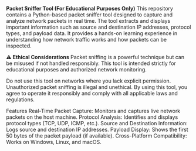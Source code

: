 **Packet Sniffer Tool (For Educational Purposes Only)**
This repository contains a Python-based packet sniffer tool designed to capture and analyze network packets in real time. The tool extracts and displays important information such as source and destination IP addresses, protocol types, and payload data. It provides a hands-on learning experience in understanding how network traffic works and how packets can be inspected.

**⚠️ Ethical Considerations**
Packet sniffing is a powerful technique but can be misused if not handled responsibly. This tool is intended strictly for educational purposes and authorized network monitoring.

Do not use this tool on networks where you lack explicit permission.
Unauthorized packet sniffing is illegal and unethical.
By using this tool, you agree to operate it responsibly and comply with all applicable laws and regulations.

Features
Real-Time Packet Capture:
Monitors and captures live network packets on the host machine.
Protocol Analysis:
Identifies and displays protocol types (TCP, UDP, ICMP, etc.).
Source and Destination Information:
Logs source and destination IP addresses.
Payload Display:
Shows the first 50 bytes of the packet payload (if available).
Cross-Platform Compatibility:
Works on Windows, Linux, and macOS.
